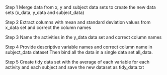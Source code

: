Step 1
Merge data from x, y and subject data sets to create the new data sets (x_data, y_data and subject_data)


Step 2
Extract columns with mean and standard deviation values from x_data set and correct the column names 


Step 3
Name the activities in the y_data data set and correct column names


Step 4
Provide descriptive variable names and correct column name in subject_data dataset 
Then bind all the data in a single data set all_data.

Step 5
Create tidy data set with the average of each variable for each activity and each subject and save the new dataset as tidy_data.txt


